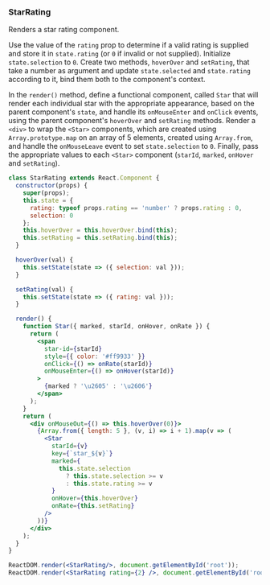 ### StarRating

Renders a star rating component.

Use the value of the `rating` prop to determine if a valid rating is supplied and store it in `state.rating` (or `0` if invalid or not supplied).
Initialize `state.selection` to `0`.
Create two methods, `hoverOver` and `setRating`, that take a number as argument and update `state.selected` and `state.rating` according to it, bind them both to the component's context.


In the `render()` method, define a functional component, called `Star` that will render each individual star with the appropriate appearance, based on the parent component's `state`, and handle its `onMouseEnter` and `onClick` events, using the parent component's `hoverOver` and `setRating` methods.
Render a `<div>` to wrap the `<Star>` components, which are created using `Array.prototype.map` on an array of 5 elements, created using `Array.from`, and handle the `onMouseLeave` event to set `state.selection` to `0`. 
Finally, pass the appropriate values to each `<Star>` component (`starId`, `marked`, `onHover` and `setRating`).

```jsx
class StarRating extends React.Component {
  constructor(props) {
    super(props);
    this.state = {
      rating: typeof props.rating == 'number' ? props.rating : 0,
      selection: 0
    };
    this.hoverOver = this.hoverOver.bind(this);
    this.setRating = this.setRating.bind(this);
  }

  hoverOver(val) {
    this.setState(state => ({ selection: val }));
  }

  setRating(val) {
    this.setState(state => ({ rating: val }));
  }

  render() {
    function Star({ marked, starId, onHover, onRate }) {
      return (
        <span
          star-id={starId}
          style={{ color: '#ff9933' }}
          onClick={() => onRate(starId)}
          onMouseEnter={() => onHover(starId)}
        >
          {marked ? '\u2605' : '\u2606'}
        </span>
      );
    }
    return (
      <div onMouseOut={() => this.hoverOver(0)}>
        {Array.from({ length: 5 }, (v, i) => i + 1).map(v => (
          <Star
            starId={v}
            key={`star_${v}`}
            marked={
              this.state.selection
                ? this.state.selection >= v
                : this.state.rating >= v
            }
            onHover={this.hoverOver}
            onRate={this.setRating}
          />
        ))}
      </div>
    );
  }
}
```

```jsx
ReactDOM.render(<StarRating/>, document.getElementById('root'));
ReactDOM.render(<StarRating rating={2} />, document.getElementById('root'));
```

<!-- tags: visual,children,input,state,class -->

<!-- expertise: 2 -->
